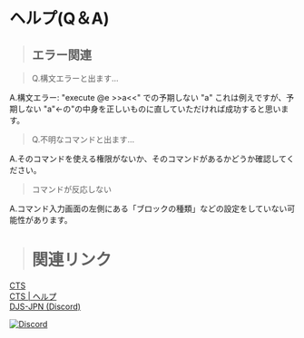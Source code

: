 # ヘルプ(Q＆A)

 
> ## エラー関連

> Q.構文エラーと出ます...

A.構文エラー: "execute @e >>a<<" での予期しない "a"
これは例えですが、予期しない "a"←の"の中身を正しいものに直していただければ成功すると思います。

> Q.不明なコマンドと出ます...

A.そのコマンドを使える権限がないか、そのコマンドがあるかどうか確認してください。

> コマンドが反応しない

A.コマンド入力画面の左側にある「ブロックの種類」などの設定をしていない可能性があります。

> # 関連リンク
[CTS](https://goo.gl/2sDLTA)  
[CTS | ヘルプ](https://pisuton.github.io/Command-Tool-Server/help)  
[DJS-JPN (Discord)](https://discord.gg/ceCYZvF)  
<div>
    <a href="https://discord.gg/ceCYZvF"><img src="https://discordapp.com/api/guilds/391390986770710528/embed.png" alt="Discord" /></a>
</div>

